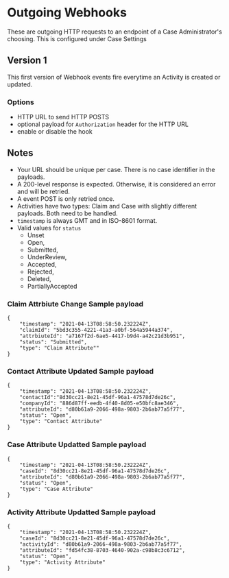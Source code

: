 # Outgoing Webhooks

These are outgoing HTTP requests to an endpoint of a Case Administrator's choosing.  This is configured under Case Settings

## Version 1
This first version of Webhook events fire everytime an Activity is created or updated.

### Options
- HTTP URL to send HTTP POSTS
- optional payload for `Authorization` header for the HTTP URL
- enable or disable the hook

## Notes
- Your URL should be unique per case.  There is no case identifier in the payloads.
- A 200-level response is expected.  Otherwise, it is considered an error and will be retried.
- A event POST is only retried once.
- Activities have two types: Claim and Case with slightly different payloads.  Both need to be handled.
- `timestamp` is always GMT and in ISO-8601 format.
- Valid values for `status`
  - Unset
  - Open, 
  - Submitted, 
  - UnderReview, 
  - Accepted, 
  - Rejected, 
  - Deleted, 
  - PartiallyAccepted

### Claim Attrbiute Change Sample payload
```
{
    "timestamp": "2021-04-13T08:58:50.232224Z",
    "claimId": "5bd3c355-4221-41a3-a0bf-564a5944a374",
    "attrbiuteId": "a7167f2d-6ae5-4417-b9d4-a42c21d3b951",
    "status": "Submitted",
    "type": "Claim Attribute""
}
```

### Contact Attribute Updated Sample payload
```
{
    "timestamp": "2021-04-13T08:58:50.232224Z",
    "contactId":"8d30cc21-8e21-45df-96a1-47578d7de26c",
    "companyId": "886d87ff-eedb-4f40-8d05-e50bfc8ae346",
    "attributeId": "d80b61a9-2066-498a-9803-2b6ab77a5f77",
    "status": "Open",
    "type": "Contact Attribute"
}
```

### Case Attribute Updatted Sample payload
```
{
    "timestamp": "2021-04-13T08:58:50.232224Z",
    "caseId": "8d30cc21-8e21-45df-96a1-47578d7de26c",
    "attributeId": "d80b61a9-2066-498a-9803-2b6ab77a5f77",
    "status": "Open",
    "type": "Case Attribute"
}
```

### Activity Attribute Updatted Sample payload
```
{
    "timestamp": "2021-04-13T08:58:50.232224Z",
    "caseId": "8d30cc21-8e21-45df-96a1-47578d7de26c",
    "activityId": "d80b61a9-2066-498a-9803-2b6ab77a5f77",
    "attributeId": "fd54fc38-8703-4640-902a-c98b8c3c6712",
    "status": "Open",
    "type": "Activity Attribute"
}
```